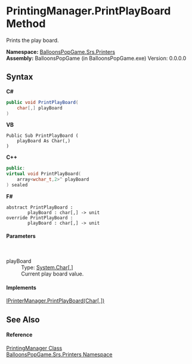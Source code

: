 # PrintingManager.PrintPlayBoard Method 
 

Prints the play board.

**Namespace:**&nbsp;<a href="ca985f9c-bfa1-1368-104c-878b881f1d69">BalloonsPopGame.Srs.Printers</a><br />**Assembly:**&nbsp;BalloonsPopGame (in BalloonsPopGame.exe) Version: 0.0.0.0

## Syntax

**C#**<br />
``` C#
public void PrintPlayBoard(
	char[,] playBoard
)
```

**VB**<br />
``` VB
Public Sub PrintPlayBoard ( 
	playBoard As Char(,)
)
```

**C++**<br />
``` C++
public:
virtual void PrintPlayBoard(
	array<wchar_t,2>^ playBoard
) sealed
```

**F#**<br />
``` F#
abstract PrintPlayBoard : 
        playBoard : char[,] -> unit 
override PrintPlayBoard : 
        playBoard : char[,] -> unit 
```


#### Parameters
&nbsp;<dl><dt>playBoard</dt><dd>Type: <a href="http://msdn2.microsoft.com/en-us/library/k493b04s" target="_blank">System.Char</a>[,]<br />Current play board value.</dd></dl>

#### Implements
<a href="3e3283a1-b3cd-0c22-3c81-318e72c01641">IPrinterManager.PrintPlayBoard(Char[,])</a><br />

## See Also


#### Reference
<a href="bc34cb4f-fa38-314e-967d-bc9a46a58d82">PrintingManager Class</a><br /><a href="ca985f9c-bfa1-1368-104c-878b881f1d69">BalloonsPopGame.Srs.Printers Namespace</a><br />